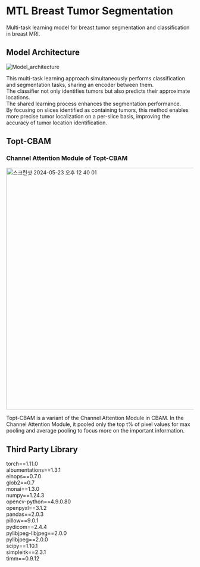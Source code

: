# MTL Breast Tumor Segmentation


Multi-task learning model for breast tumor segmentation and classification in breast MRI.


## Model Architecture

![Model_architecture](https://github.com/youngmin5068/InterpreSegNet/assets/61230321/538c69c2-039b-46a9-97c8-2fa21eb7a898)


This multi-task learning approach simultaneously performs classification and segmentation tasks, sharing an encoder between them.  
The classifier not only identifies tumors but also predicts their approximate locations.   
The shared learning process enhances the segmentation performance.   
By focusing on slices identified as containing tumors, this method enables more precise tumor localization on a per-slice basis, improving the accuracy of tumor location identification.  

## Topt-CBAM 

### Channel Attention Module of Topt-CBAM
<img width="650" alt="스크린샷 2024-05-23 오후 12 40 01" src="https://github.com/youngmin5068/MTL_BreastTumorSegmentation/assets/61230321/b571769c-1b99-494a-93b3-4548a719a9f5">

Topt-CBAM is a variant of the Channel Attention Module in CBAM. 
In the Channel Attention Module, it pooled only the top t% of pixel values for max pooling and average pooling to focus more on the important information.


## Third Party Library

torch==1.11.0  
albumentations==1.3.1  
einops==0.7.0  
glob2==0.7  
monai==1.3.0  
numpy==1.24.3  
opencv-python==4.9.0.80  
openpyxl==3.1.2  
pandas==2.0.3  
pillow==9.0.1  
pydicom==2.4.4  
pylibjpeg-libjpeg==2.0.0  
pylibjpeg==2.0.0  
scipy==1.10.1  
simpleitk==2.3.1  
timm==0.9.12  
